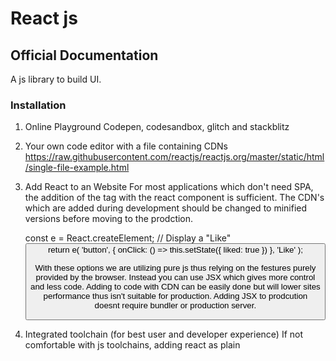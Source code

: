 # React js

## Official Documentation

A js library to build UI.

### Installation

1. Online Playground
	Codepen, codesandbox, glitch and stackblitz
2. Your own code editor with a file containing CDNs
	https://raw.githubusercontent.com/reactjs/reactjs.org/master/static/html/single-file-example.html
3. Add React to an Website
	For most applications which don't need SPA, the addition of the tag with the react component is sufficient. The CDN's which are added during development should be changed to minified versions before moving to the prodction.

	const e = React.createElement;
	// Display a "Like" <button>
	return e(
	  'button',
	  { onClick: () => this.setState({ liked: true }) },
	  'Like'
	);

	With these options we are utilizing pure js thus relying on the festures purely provided by the browser.
	Instead you can use JSX which gives more control and less code. Adding to code with CDN can be easily done but will lower sites performance thus isn't suitable for production.
	Adding JSX to prodcution doesnt require bundler or production server.

4. Integrated toolchain (for best user and developer experience)
	If not comfortable with js toolchains, adding react as plain <script> tag to HTML is sufficient
	optionally with jsx.

	Toochain solutions-
	a. create react app _ learning reactjs or creating a new SPA
		Best way to start leaning react and creating SPA.
		npx is package runner tools published with npm 5.2+ versions.
		Need atleast node>= 8.10 and npm>=5.6 versions.
			npx create-react-app my-app
			cd my-app
			npm start
			npm test
			npm run build
		Open localhost:3000/ to see the app.
		By default yarn is used as package manager (if yarn is installed) to manually override and use npm, use npx create-react-app my-app --use-npm
		note_ npx always run with the latest version.
		Create react app doesnt handle backend logic but only creates fronend build pipeline and under the
		hood have babel and webpack, which you don't need to dig. When ready for production, running 
		npm run build will create production ready code in build folder.

		The must required files are public/index.html and src/index.js to run properly, other files can be 
		renamed or modified.
		All css and js files must be under src folder to be built by the webpack.

		If you aren't satisified with the build tools and configurations, you can eject at any time.
		npm run eject // One way operation, can'r go back!

		Supported Browsers 
		Supports all modern browsers, but requires polyfill for IE 9,10 and 11.
		ES6 is supporte with
			- Exponentiation Operator (ES2016).
			- Async/await (ES2017).
			- Object Rest/Spread Properties (ES2018).
			- Dynamic import() (stage 3 proposal)
			- Class Fields and Static Properties (part of stage 3 proposal).
			- JSX, Flow and TypeScript.
		If using some other features like Array.from or Symbol, necessary polyfiils are required to be
		included.
		Configure supported browser in package.json "browserlist", but it does not guarantee polyfill 
		support, you still need polyfill support. If change sin browserlist are not reflected due to issue
		in babel-loader, delete node_modules/.cache and try again.

		Updating to new releases
		create react app is mainly divided into two packages
			a. create-react-app _ global command line utility.
			b. react-scripts _ development dependency in the generated projects.
		npx create-react-app my-app automatically uses latest version of create-react-app. If upading to
		the latest version, apply the migration instructions. In most cases, bumping the react-scripts
		versions and running npm install is sufficient but should always check for the breaking changes

		Editor Setup
		  VS code - Install sublime-babel-vscode
		  To enable typescript support in ESlint extention, add the configs to ".vscode/settings.json",
		  {
 		  	 "eslint.validate": [
 		  	   "javascript",
 		  	   "javascriptreact",
 		  	   { "language": "typescript", "autoFix": true },
 		  	   { "language": "typescriptreact", "autoFix": true }
 		  	 ]
		  }
		  Debugging Code in the Editor
		  	Install latest version of VS code and install chrome debugger extention. Add config to .vscode
		  	/launch.json 
		  	{
		  	  "version": "0.2.0",
		  	  "configurations": [
		  	    {
		  	      "name": "Chrome",
		  	      "type": "chrome",
		  	      "request": "launch",
		  	      "url": "http://localhost:3000",
		  	      "webRoot": "${workspaceFolder}/src",
		  	      "sourceMapPathOverrides": {
		  	        "webpack:///src/*": "${webRoot}/*"
		  	      }
		  	    }
		  	  ]
		  	}
		  	You can start debugging by npm run and pressing F5 or debug button in VS code.
		  Formatting Code Automatically
		  	prettier

		 Developing Component in isolation
		 	Storybook for react 
		 	Third-party tools that let you develop components and see all their states in isolation from
		 	your app.
		 	npx -p @storybook/cli sb init // And follow instructions.

		Analyzing bundle size
			SourcemapExplorer analyzes javascript bundles using the source maps, helping to understand
			where the code bloat is coming from.
			npm install --save source-map-explorer
			Add config to package.json
				   "scripts": {
					+    "analyze": "source-map-explorer 'build/static/js/*.js'",
					     "start": "react-scripts start",
					     "build": "react-scripts build",
					     "test": "react-scripts test",
			Analyze with 
				npm run build
				npm run analyze

		Using HTTPS in development
			Works only with react-scripts@0.4.0 and higher
			cmd = set HTTPS=true&&npm start
			powershell = ($env:HTTPS = "true") -and (npm start)


// to be continued to read on later...
// urls
// https://create-react-app.dev/docs/making-a-progressive-web-app
// https://reactjs.org/docs/getting-started.html
// https://whatwebcando.today/
// https://voice-memos.appspot.com/
// https://jakearchibald.github.io/svgomg/
// https://bestofjs.org/
// https://caniuse.com/


	b. next.js _ server rendered website with nodejs.
	c. gatsby _ static content oriented website. 
	d. more flexible tools _ component library building or existing codebase inegrration.
		i.   neutrino
		ii.  nwb
		iii. Parcel
		iv.  Razzle

	Create toolchain from scratch
	Buld your own toolchain basically containing - 
		a. a package manager _ third party ecosystem like npm or yarn
		b. a bundler _ modular code bundler to create small package to optimize time. eg_ webpack or parcel.
		c. compiler _ Legacy problems of JavaScript like Babel js
